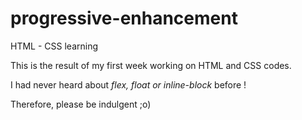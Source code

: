 # progressive-enhancement
HTML - CSS learning

This is the result of my first week working on HTML and CSS codes.

I had never heard about _flex, float or inline-block_ before !

Therefore, please be indulgent ;o)
